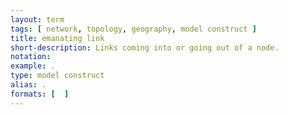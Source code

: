 ```yaml
---
layout: term
tags: [ network, topology, geography, model construct ]
title: emanating link
short-description: Links coming into or going out of a node.
notation:
example: .
type: model construct
alias: .
formats: [  ]
---
```


